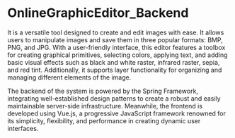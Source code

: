 # OnlineGraphicEditor_Backend
It is a versatile tool designed to create and edit images with ease. It allows users to manipulate images and save them in three popular formats: BMP, PNG, and JPG. With a user-friendly interface, this editor features a toolbox for creating graphical primitives, selecting colors, applying text, and adding basic visual effects such as black and white raster, infrared raster, sepia, and red tint. Additionally, it supports layer functionality for organizing and managing different elements of the image.

The backend of the system is powered by the Spring Framework, integrating well-established design patterns to create a robust and easily maintainable server-side infrastructure. Meanwhile, the frontend is developed using Vue.js, a progressive JavaScript framework renowned for its simplicity, flexibility, and performance in creating dynamic user interfaces.
